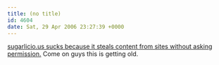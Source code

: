 ```yaml
---
title: (no title)
id: 4604
date: Sat, 29 Apr 2006 23:27:39 +0000
---
```


[sugarlicio.us sucks because it steals content from sites without asking permission.](http://sugarlicio.us/blog/) Come on guys this is getting old.


